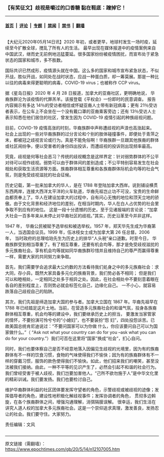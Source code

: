 ### 【有奖征文】歧视是嚼过的口香糖 黏在鞋底：蹭掉它！

---

#### [首页](../../../..?n12107005) &nbsp;|&nbsp; [评论](../../../../../epoch-comment?n12107005) &nbsp;|&nbsp; [专题](../../../../../epoch-special?n12107005) &nbsp;|&nbsp; [禁闻](../../../../../epoch-news?n12107005) &nbsp;|&nbsp; [禁书](../../../../../books?n12107005) &nbsp;|&nbsp; [翻墙](https://github.com/gfw-breaker/nogfw/blob/master/README.md?n12107005)


<div class="column" id="artbody" itemprop="articleBody">
 <!-- article content begin -->
 <p>
  【大纪元2020年05月14日讯】2020 年初，或者更早，地球村发生一场时疫，延续至今扩散全球，搅乱了所有人的生活。 最早出现在媒体报道中的疫情案例来自中国武汉，继而史无前例地迅猛蔓延。很多国家纷纷被疫情困扰，而宣布处于紧急状态的国家和城市，多不胜数。
 </p>
 <p>
  国际共识已然成形，疫情源头就在中国。这么多的国家和城市宣布紧急状态，不似开战，胜似开战，如同处在战时状态，应战一种蛋白质，却一筹莫展。那是一种比以往的病毒来得更聪明的病毒，COVID-19 virus；也被称作 CCP virus。
 </p>
 <p>
  据《星岛日报》2020 年 4 月 28 日报道，加拿大的亚裔社区，更明确地说， 华裔族群沦为该疫情的代罪羔羊。该报登载《平权会》一份即时的民意调查。 报告内容揭示有多达 14％的受访者相信或怀疑亚裔人士带有新冠病毒；更有 21％受访者表示，在公车上不会坐在一个没有戴口罩的亚裔乘客旁边；还有 13％受访人士表示知悉在他们居住的社区，曾发生因为 COVID-19 疫情引起的种族歧视问题。
 </p>
 <p>
  目前，COVID-19 疫情高涨的时刻，华裔族群中声称遭歧视的声浪也高涨起来。 社会上出现的一些对华裔族群的过分言论和个别的肢体碰撞事件，即便处于青萍之末，都被冠之歧视言论或行为。真是不能免俗啊！华裔族群一旦跟其他族裔的群体或社区闹纷争，便以受害者的身份四出投诉，而遭歧视的投诉则出现频率最高。
 </p>
 <p>
  究竟，歧视是何等社会恶习？传统的歧视概念是这样界定：针对弱势群体的不公平对待可以视作歧视。弱势可以由于群体间的差别造成；不公平特别容易发生在社会相处和获取生活资源等方面。族裔群体相互尊重和各族裔群体际机会均等的社会气氛，则是免受歧视滋扰的社会征候。
 </p>
 <p>
  历史记载，第一批来加拿大的华人，是在 1788 年登陆加拿大西岸。说到铺设横贯东西两岸，连接大西洋太平洋的火车轨道，华裔先祖岂止功不可没，宝贵的生命鲜血都贡奉上了。华人在建设加拿大的过程中，自有问心无愧的地位和顶天立地的骄傲。由于文化背景和经济地位的差别，在相当时期内，华人在白人占优势的社会里争取不到应有的地位。 这是一段十分遗憾的历史。至于见诸报端的言论说：“加拿大社会一百多年来从未停止对华裔社区的歧视。”其实，历史沿革至今并非这样。
 </p>
 <p>
  1947 年， 华裔公民被赋予选举权和被选举权。1957 年，郑天华先生成为华裔第一人，当选国会议员。1999 年，伍冰枝女士成为加拿大第 26 任总督。2006 年， 当时政府的总理哈珀先生为历史上的排华“人头税”亲口道歉。时至今日， 华裔族群受到相当尊重了。有了相互尊重，还要有机会均等，那才是免受歧视滋扰的多元族裔社会。享有机会均等就如同华裔族群珍惜并且维持自己的尊严而赢得尊重一样，需要大家的共同努力来争取。
 </p>
 <p>
  首先，我们需要学会追求最大公约数的方法看待我们処身之中的多元族裔社会：求大同，存小异。既然大家具备多元化的族裔背景，我们势必各不相同； 但是我们可以和睦相处，一定相同之处多于相异之处。因此，在社会相处中不要刻意着眼在各自的差别程度上，否则势必就会标签化自己，边缘化自己。 一不小心，就容易跌落自己歧视自己的陷阱。
 </p>
 <p>
  其次，我们先祖是缔造加拿大国的参与者。加拿大立国在 1867 年。华裔先祖早在 1788 年已经踏足这片土地。当前，在营造多元族裔社会的和谐气氛，投身各族裔群体相互尊重，机会均等的建设中，我们要继承历史上的担当， 要激发当家管家的情怀，不要扮演可怜兮兮的“小媳妇”，也不要装扮“怨 妇”，四处投怨诉苦。已故美国总统肯尼迪说过：“不要问国家可以为你做 什么，你应该要问自己可以为国家做什么。”（ “Ask not what your country can do for you –ask what you can do for your country.”）我们可否在这里将“国家”换成“社会”，扪心自问。
 </p>
 <p>
  同时，我们也要体察自己是否不经意地落入因偏见生歧视的光境里，因为有的族裔群体有不一样的饮食习惯，食物的气味使得我们不愉快；因为有的族裔群体有不一样的穿戴习惯，服饰的款色使得我们不愉快。如此，他们招来我们的嘲笑，甚至没法被我们接纳。由此，一种不平等的见识产生了，必然会引起不和谐的社会行为。我们曾经受害于被人歧视，我们岂要加害他人。“己所不欲勿施于人”是中华文化里的精彩训诫。我们要发扬。我们也要检讨自己。
 </p>
 <p>
  维护华裔群体利益的社区团体要发挥守望者的角色，示警歧视或被歧视的迹像；发挥倡导者的角色，建设性地积极化解歧视事件；发挥协调者的角色， 贯彻多边斡旋，在各个族裔群体之间，增强沟通理解，消弭隔膜误解。 很幸运，我们生活在讲究人道人权的加拿大多元族裔社会。这是一个崇仰追求真理，激发善良，发扬忍让的社会。我们要守住。大家努力。
 </p>
 <p>
  责任编辑：文风
 </p>
 <!-- article content end -->
</div>


---

原文链接（需翻墙）：https://www.epochtimes.com/gb/20/5/14/n12107005.htm